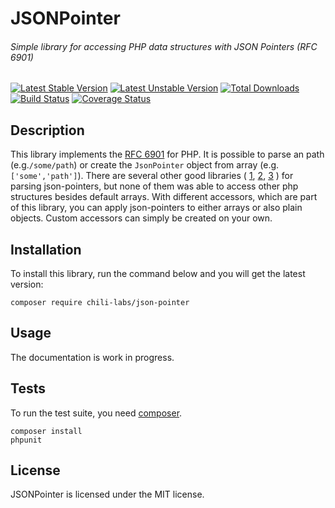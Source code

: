 # JSONPointer
###### Simple library for accessing PHP data structures with JSON Pointers (RFC 6901)

[![Latest Stable Version](https://poser.pugx.org/chili-labs/json-pointer/v/stable.png)](https://packagist.org/packages/chili-labs/json-pointer)
[![Latest Unstable Version](https://poser.pugx.org/chili-labs/json-pointer/v/unstable.png)](https://packagist.org/packages/chili-labs/json-pointer)
[![Total Downloads](https://poser.pugx.org/chili-labs/json-pointer/downloads.png)](https://packagist.org/packages/chili-labs/json-pointer)
[![Build Status](https://secure.travis-ci.org/chili-labs/json-pointer.png?branch=master)](http://travis-ci.org/chili-labs/json-pointer)
[![Coverage Status](https://coveralls.io/repos/chili-labs/json-pointer/badge.png?branch=master)](https://coveralls.io/r/chili-labs/json-pointer?branch=master)

## Description

This library implements the [RFC 6901](https://tools.ietf.org/html/rfc6901) for PHP. It is possible to 
parse an path (e.g.```/some/path```) or create the ```JsonPointer``` object from array (e.g. ```['some','path']```).
There are several other good libraries (
[1](https://github.com/gamringer/JSONPointer), 
[2](https://github.com/webnium/php-json-pointer),
[3](https://github.com/raphaelstolt/php-jsonpointer)
) for parsing json-pointers, but none of 
them was able to access other php structures besides default arrays. With different accessors, which are part of this
library, you can apply json-pointers to either arrays or also plain objects. Custom accessors can simply be created
on your own.

## Installation

To install this library, run the command below and you will get the latest
version:

    composer require chili-labs/json-pointer

## Usage

The documentation is work in progress.

## Tests

To run the test suite, you need [composer](http://getcomposer.org).

    composer install
    phpunit

## License

JSONPointer is licensed under the MIT license.


